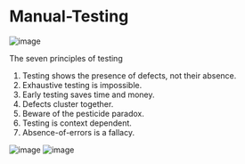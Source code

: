 # Manual-Testing
![image](https://github.com/shrutiyadav533/Manual-Testing/assets/64632028/8ceeedb8-8fe7-43b9-b7a6-62a4ddbb0a2d)

The seven principles of testing
1. Testing shows the presence of defects, not their absence.
2. Exhaustive testing is impossible.
3. Early testing saves time and money.
4. Defects cluster together.
5. Beware of the pesticide paradox.
6. Testing is context dependent.
7. Absence-of-errors is a fallacy.

![image](https://github.com/shrutiyadav533/Manual-Testing/assets/64632028/623efde8-8e73-48d0-be59-71004c246e86)
![image](https://github.com/shrutiyadav533/Manual-Testing/assets/64632028/41a99679-4a03-4ae4-a389-b763af1336d8)

